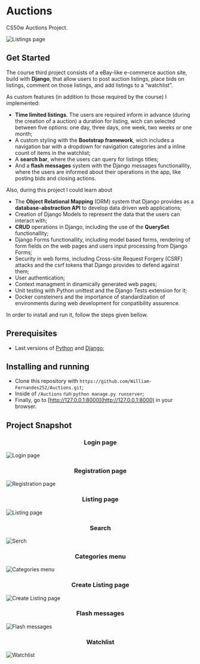 # Auctions
CS50w Auctions Project.

![Listings page](/screenshots/main.jpg)

## Get Started

The course third project consists of a eBay-like e-commerce auction site, build with **Django**, that allow users to post auction listings, place bids on listings, comment on those listings, and add listings to a “watchlist”.

As custom features (in addition to those required by the course) I implemented:
- **Time limited listings**. The users are required inform in advance (during the creation of a auction) a duration for listing, wich can selected between five options: one day, three days, one week, two weeks or one month;
- A custom styling with the **Bootstrap framework**, wich includes a navigation bar with a dropdown for navigation categories and a inline count of items in the watchlist;
- A **search bar**, where the users can query for listings titles;
- And a **flash messages** system with the Django messages functionallity, where the users are informed about their operations in the app, like posting bids and closing actions.

Also, during this project I could learn about
- The **Object Relational Mapping** (ORM) system that Django provides as a **database-abstraction API** to develop data driven web applications;
- Creation of Django Models to represent the data that the users can interact with;
- **CRUD** operations in Django, including the use of the **QuerySet** functionallity;
- Django Forms functionallity, including model based forms, rendering of form fields on the web pages and users input processing from Django Forms;
- Security in web forms, including Cross-site Request Forgery (CSRF) attacks and the csrf tokens that Django provides to defend against them;
- User authentication;
- Context managment in dinamically generated web pages;
- Unit testing with Python unittest and the Django Tests extension for it;
- Docker consteiners and the importance of standardization of environments during web development for conpatibility assurence.

In order to install and run it, follow the steps given bellow.

## Prerequisites
- Last versions of [Python](https://www.python.org/) and [Django](https://www.djangoproject.com/);

## Installing and running
- Clone this repository with `https://github.com/William-Fernandes252/Auctions.git`;
- Inside of `/Auctions` run `python manage.py runserver`;
- Finally, go to [http://127.0.0.1:8000](http://127.0.0.1:8000) in your browser.

## Project Snapshot

<h3 align="center">Login page</h3>

![Login page](/screenshots/login.jpg)

<h3 align="center">Registration page</h3>

![Registration page](/screenshots/register.jpg)

<h3 align="center">Listing page</h3>

![Listing page](/screenshots/listing.jpg)

<h3 align="center">Search</h3>

![Serch](/screenshots/search.jpg)

<h3 align="center">Categories menu</h3>

![Categories menu](/screenshots/categories.jpg)

<h3 align="center">Create Listing page</h3>

![Create Listing page](/screenshots/create.jpg)

<h3 align="center">Flash messages</h3>

![Flash messages](/screenshots/messages.jpg)

<h3 align="center">Watchlist</h3>

![Watchlist](/screenshots/watchlist.jpg)
